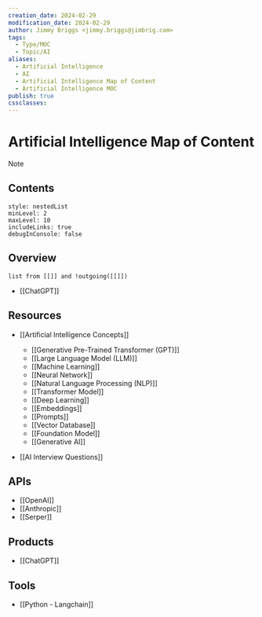 ```yaml
---
creation_date: 2024-02-29
modification_date: 2024-02-29
author: Jimmy Briggs <jimmy.briggs@jimbrig.com>
tags:
  - Type/MOC
  - Topic/AI
aliases:
  - Artificial Intelligence
  - AI
  - Artificial Intelligence Map of Content
  - Artificial Intelligence MOC
publish: true
cssclasses:
---
```


# Artificial Intelligence Map of Content

> [!NOTE]
> 

## Contents

```table-of-contents
style: nestedList
minLevel: 2
maxLevel: 10
includeLinks: true
debugInConsole: false
```

## Overview

```dataview
list from [[]] and !outgoing([[]])
```

- [[ChatGPT]]

## Resources

- [[Artificial Intelligence Concepts]]
  - [[Generative Pre-Trained Transformer (GPT)]]
  - [[Large Language Model (LLM)]]
  - [[Machine Learning]]
  - [[Neural Network]]
  - [[Natural Language Processing (NLP)]]
  - [[Transformer Model]]
  - [[Deep Learning]]
  - [[Embeddings]]
  - [[Prompts]]
  - [[Vector Database]]
  - [[Foundation Model]]
  - [[Generative AI]]

- [[AI Interview Questions]]

## APIs

- [[OpenAI]]
- [[Anthropic]]
- [[Serper]]

## Products

- [[ChatGPT]]

## Tools

- [[Python - Langchain]]


